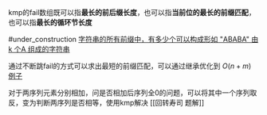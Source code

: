 kmp的fail数组既可以指**最长的前后缀长度**，也可以指**当前位的最长的前缀匹配**，也可以指**最长的循环节长度**

#under_construction 
[字符串的所有前缀中，有多少个可以构成形如 "ABABA" 由 k 个A 组成的字符串]()

通过不断跳fail的方式可以求出最短的前缀匹配，可以通过继承优化到 $O(n+m)$ [例子](https://www.luogu.com.cn/problem/P3435) 

对于两序列元素分别相加，问是否相加后序列全0的问题，可以将其中一个序列取反，变为判断两序列是否相等，使用kmp解决 [[回转寿司 题解]]





